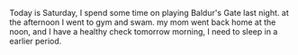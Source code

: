 Today is Saturday, I spend some time on playing Baldur's Gate last night. at the afternoon I went to gym and swam. my mom went back home at the noon, and I have a healthy check tomorrow morning, I need to sleep in a earlier period.
